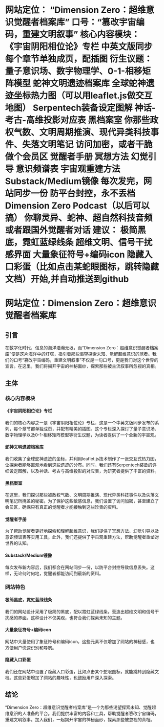 # 网站定位： “Dimension Zero：超维意识觉醒者档案库” 口号：“篡改宇宙编码，重建文明叙事” 核心内容模块： 《宇宙阴阳相位论》专栏 中英文版同步 每个章节单独成页，配插图 衍生议题：量子意识场、数字物理学、0-1-相移矩阵模型 蛇神文明遗迹档案库 全球蛇神遗迹坐标热力图（可以用leaflet.js做交互地图） Serpentech装备设定图解 神话-考古-高维投影对应表 黑档案室 你那些政权气数、文明周期推演、现代异类科技事件、失落文明笔记 访问加密，或者干脆做个会员区 觉醒者手册 冥想方法 幻觉引导 意识频谱表 宇宙观重建方法 Substack/Medium镜像 每次发完，网站同步一份 防平台封控，永不丢档 Dimension Zero Podcast（以后可以搞） 你聊灵异、蛇神、超自然科技音频 或者跟国外觉醒者对话 建议： 极简黑底，霓虹蓝绿线条 超维文明、信号干扰感界面 大量象征符号+编码icon 隐藏入口彩蛋（比如点击某蛇眼图标，跳转隐藏文档）开始,并自动推送到github

# 网站定位：Dimension Zero：超维意识觉醒者档案库

## 引言

在数字化时代，信息的海洋浩瀚无垠，而“Dimension Zero：超维意识觉醒者档案库”便是这片海洋中的灯塔，指引着那些渴望探索未知、觉醒超维意识的旅者。我们的口号“篡改宇宙编码，重建文明叙事”不仅是一句口号，更是我们对这个世界的宣言。在这里，我们将揭开宇宙的神秘面纱，探索那些被主流叙事所忽视的真相。

## 主体

### 核心内容模块

#### 《宇宙阴阳相位论》专栏

我们的核心内容之一是《宇宙阴阳相位论》专栏，这是一个中英文版同步发布的系列，每个章节都单独成页，并配有精美的插图。这个专栏深入探讨了量子意识场、数字物理学以及0-1-相移矩阵模型等衍生议题，为读者提供了一个全新的宇宙观。

#### 蛇神文明遗迹档案库

我们收集了全球蛇神遗迹的坐标，并利用leaflet.js技术制作了一张交互式热力图，让探索者能够直观地看到这些遗迹的分布。同时，我们还有Serpentech装备的详细设定图解，以及神话、考古与高维投影的对应表，为研究者提供了丰富的资料。

#### 黑档案室

在这里，我们探讨那些被政权气数、文明周期推演、现代异类科技事件以及失落文明笔记所掩盖的秘密。为了保护这些敏感信息，我们设置了访问加密，甚至建立了会员区，确保只有真正的觉醒者才能接触到这些珍贵的资料。

#### 觉醒者手册

为了帮助觉醒者更好地探索和理解超维意识，我们提供了冥想方法、幻觉引导以及意识频谱表等实用工具。此外，我们还提供了宇宙观重建方法，帮助觉醒者重塑对世界的认知。

#### Substack/Medium镜像

每次发布新内容后，我们都会在网站同步一份，以防平台封控导致信息丢失。这样，无论何时何地，觉醒者都能访问到最新的资料。

### 网站特色

#### 极简黑底，霓虹蓝绿线条

我们的网站设计采用了极简的黑底，配以霓虹蓝绿线条，营造出超维文明和信号干扰感的界面。这种设计不仅美观，也符合我们探索未知的主题。

#### 大量象征符号+编码icon

网站中大量使用了象征符号和编码icon，这些元素不仅增加了网站的神秘感，也方便用户快速识别和导航。

#### 隐藏入口彩蛋

我们还在网站中设置了隐藏入口彩蛋，比如点击某个蛇眼图标，就能跳转到隐藏文档。这些彩蛋增加了网站的趣味性，也鼓励用户深入探索。

## 结论

“Dimension Zero：超维意识觉醒者档案库”是一个为那些渴望探索未知、觉醒超维意识的人准备的平台。我们提供丰富的内容和工具，帮助觉醒者篡改宇宙编码，重建文明叙事。加入我们，一起揭开宇宙的神秘面纱，探索那些被忽视的真相。